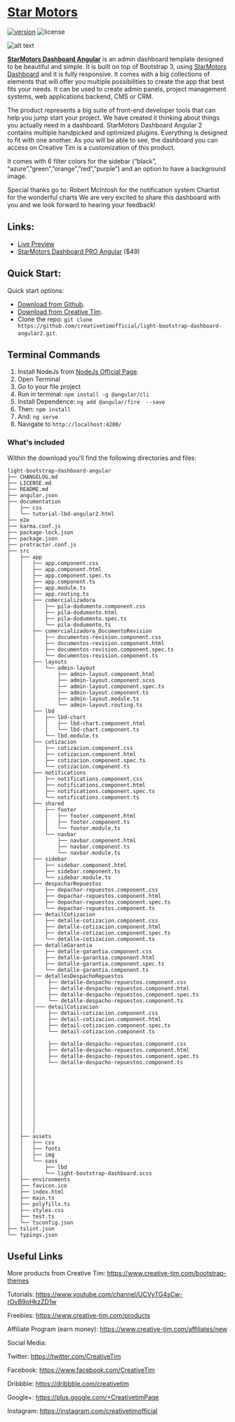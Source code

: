 # [Star Motors](https://demos.creative-tim.com/light-bootstrap-dashboard-angular2/dashboard)
[![version][version-badge]][CHANGELOG] ![license][license-badge]

![alt text](src/assets/img/opt_lbd_angular_thumbnail.jpg)

**[StarMotors Dashboard Angular](https://demos.creative-tim.com/light-bootstrap-dashboard-angular2/dashboard)** is an admin dashboard template designed to be beautiful and simple. It is built on top of Bootstrap 3, using [StarMotors Dashboard](https://www.creative-tim.com/product/light-bootstrap-dashboard) and it is fully responsive. It comes with a big collections of elements that will offer you multiple possibilities to create the app that best fits your needs. It can be used to create admin panels, project management systems, web applications backend, CMS or CRM.

The product represents a big suite of front-end developer tools that can help you jump start your project. We have created it thinking about things you actually need in a dashboard. StarMotors Dashboard Angular 2 contains multiple handpicked and optimized plugins. Everything is designed to fit with one another. As you will be able to see, the dashboard you can access on Creative Tim is a customization of this product.

It comes with 6 filter colors for the sidebar (“black”, “azure”,”green”,”orange”,”red”,”purple”) and an option to have a background image.

Special thanks go to: Robert McIntosh for the notification system Chartist for the wonderful charts We are very excited to share this dashboard with you and we look forward to hearing your feedback!

## Links:

+ [Live Preview](https://demos.creative-tim.com/light-bootstrap-dashboard-angular2/dashboard)
+ [StarMotors Dashboard PRO Angular](https://www.creative-tim.com/product/light-bootstrap-dashboard-pro-angular2/?ref=lbd-angular-github) ($49)

## Quick Start:

Quick start options:

+ [Download from Github](https://github.com/creativetimofficial/light-bootstrap-dashboard-angular2/archive/master.zip).
+ [Download from Creative Tim](https://www.creative-tim.com/product/light-bootstrap-dashboard-angular2).
+ Clone the repo: `git clone https://github.com/creativetimofficial/light-bootstrap-dashboard-angular2.git`.

## Terminal Commands

1. Install NodeJs from [NodeJs Official Page](https://nodejs.org/en).
2. Open Terminal
3. Go to your file project
4. Run in terminal: ```npm install -g @angular/cli```
5. Install Dependence: ```ng add @angular/fire  --save```
5. Then: ```npm install```
6. And: ```ng serve```
7. Navigate to `http://localhost:4200/`

### What's included

Within the download you'll find the following directories and files:
```
light-bootstrap-dashboard-angular
├── CHANGELOG.md
├── LICENSE.md
├── README.md
├── angular.json
├── documentation
│   ├── css
│   └── tutorial-lbd-angular2.html
├── e2e
├── karma.conf.js
├── package-lock.json
├── package.json
├── protractor.conf.js
├── src
│   ├── app
│   │   ├── app.component.css
│   │   ├── app.component.html
│   │   ├── app.component.spec.ts
│   │   ├── app.component.ts
│   │   ├── app.module.ts
│   │   ├── app.routing.ts
│   │   ├── comercializadora
│   │   │   ├── pila-dodumento.component.css
│   │   │   ├── pila-dodumento.html
│   │   │   ├── pila-dodumento.spec.ts
│   │   │   └── pila-dodumento.ts
│   │   ├── comercializadora_DocumentoRevision
│   │   │   ├── documentos-revision.component.css
│   │   │   ├── documentos-revision.component.html
│   │   │   ├── documentos-revision.component.spec.ts
│   │   │   └── documentos-revision.component.ts
│   │   ├── layouts
│   │   │   └── admin-layout
│   │   │       ├── admin-layout.component.html
│   │   │       ├── admin-layout.component.scss
│   │   │       ├── admin-layout.component.spec.ts
│   │   │       ├── admin-layout.component.ts
│   │   │       ├── admin-layout.module.ts
│   │   │       └── admin-layout.routing.ts
│   │   ├── lbd
│   │   │   ├── lbd-chart
│   │   │   │   ├── lbd-chart.component.html
│   │   │   │   └── lbd-chart.component.ts
│   │   │   └── lbd.module.ts
│   │   ├── cotizacion
│   │   │   ├── cotizacion.component.css
│   │   │   ├── cotizacion.component.html
│   │   │   ├── cotizacion.component.spec.ts
│   │   │   └── cotizacion.component.ts
│   │   ├── notifications
│   │   │   ├── notifications.component.css
│   │   │   ├── notifications.component.html
│   │   │   ├── notifications.component.spec.ts
│   │   │   └── notifications.component.ts
│   │   ├── shared
│   │   │   ├── footer
│   │   │   │   ├── footer.component.html
│   │   │   │   ├── footer.component.ts
│   │   │   │   └── footer.module.ts
│   │   │   └── navbar
│   │   │       ├── navbar.component.html
│   │   │       ├── navbar.component.ts
│   │   │       └── navbar.module.ts
│   │   ├── sidebar
│   │   │   ├── sidebar.component.html
│   │   │   ├── sidebar.component.ts
│   │   │   └── sidebar.module.ts
│   │   ├── despacharRepuestos
│   │   │   ├── depachar-repuestos.component.css
│   │   │   ├── depachar-repuestos.component.html
│   │   │   ├── depachar-repuestos.component.spec.ts
│   │   │   └── depachar-repuestos.component.ts
│   │   ├── detailCotizacion
│   │   │   ├── detalle-cotizacion.component.css
│   │   │   ├── detalle-cotizacion.component.html
│   │   │   ├── detalle-cotizacion.component.spec.ts
│   │   │   └── detalle-cotizacion.component.ts
│   │   ├── detalleGarantia
│   │   │   ├── detalle-garantia.component.css
│   │   │   ├── detalle-garantia.component.html
│   │   │   ├── detalle-garantia.component.spec.ts
│   │   │   └── detalle-garantia.component.ts
│   │   │── detallesDespachoRepuestos
│   │   │    ├── detalle-despacho-repuestos.component.css
│   │   │    ├── detalle-despacho-repuestos.component.html
│   │   │    ├── detalle-despacho-repuestos.component.spec.ts
│   │   │    └── detalle-despacho-repuestos.component.ts
│   │   │─── detailCotizacion
│   │   │    ├── detail-cotizacion.component.css
│   │   │    ├── detail-cotizacion.component.html
│   │   │    ├── detail-cotizacion.component.spec.ts
│   │   │    └── detail-cotizacion.component.ts
│   │   │
│   │   │    ├── detalle-despacho-repuestos.component.css
│   │   │    ├── detalle-despacho-repuestos.component.html
│   │   │    ├── detalle-despacho-repuestos.component.spec.ts
│   │   │    └── detalle-despacho-repuestos.component.ts
│   │   │ 
│   │   │
│   │   │
│   │   │
│   │   │
│   │   │
│   │   │
│   │   │
│   │   │
│   │   │
│   │   │
│   ├── assets
│   │   ├── css
│   │   ├── fonts
│   │   ├── img
│   │   └── sass
│   │       ├── lbd
│   │       └── light-bootstrap-dashboard.scss
│   ├── environments
│   ├── favicon.ico
│   ├── index.html
│   ├── main.ts
│   ├── polyfills.ts
│   ├── styles.css
│   ├── test.ts
│   └── tsconfig.json
├── tslint.json
└── typings.json

```
## Useful Links

More products from Creative Tim: <https://www.creative-tim.com/bootstrap-themes>

Tutorials: <https://www.youtube.com/channel/UCVyTG4sCw-rOvB9oHkzZD1w>

Freebies: <https://www.creative-tim.com/products>

Affiliate Program (earn money): <https://www.creative-tim.com/affiliates/new>

Social Media:

Twitter: <https://twitter.com/CreativeTim>

Facebook: <https://www.facebook.com/CreativeTim>

Dribbble: <https://dribbble.com/creativetim>

Google+: <https://plus.google.com/+CreativetimPage>

Instagram: <https://instagram.com/creativetimofficial>

[CHANGELOG]: ./CHANGELOG.md

[version-badge]: https://img.shields.io/badge/version-1.7.0-blue.svg
[license-badge]: https://img.shields.io/badge/license-MIT-blue.svg 

